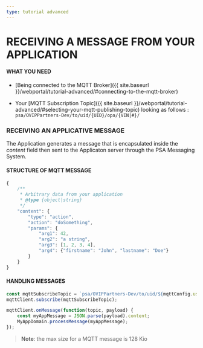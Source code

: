```yaml
---
type: tutorial advanced
---
```


# RECEIVING A MESSAGE FROM YOUR APPLICATION

#### WHAT YOU NEED

- [Being connected to the MQTT Broker]({{ site.baseurl }}/webportal/tutorial-advanced/#connecting-to-the-mqtt-broker)

- Your [MQTT Subscription Topic]({{ site.baseurl }}/webportal/tutorial-advanced/#selecting-your-mqtt-publishing-topic) looking as follows : `psa/OVIPPartners-Dev/to/uid/{UID}/opa/{VIN|#}/` 

### RECEIVING AN APPLICATIVE MESSAGE

The Application generates a message that is encapsulated inside the *content* field then sent to the Applicaton server through the PSA Messaging System.

#### STRUCTURE OF MQTT MESSAGE
```javascript
{
	/**
	 * Arbitrary data from your application
	 * @type {object|string}
	 */
	"content": {
		"type": "action",
		"action": "doSomething",
		"params": {
			"arg1": 42,
			"arg2": "a string",
			"arg3": [1, 2, 3, 4],
			"arg4": {"firstname": "John", "lastname": "Doe"}
		}
	}
}
```

#### HANDLING MESSAGES

```javascript
const mqttSubscribeTopic = `psa/OVIPPartners-Dev/to/uid/${mqttConfig.username}/opa/#`;
mqttClient.subscribe(mqttSubscribeTopic);

mqttClient.onMessage(function(topic, payload) {
	const myAppMessage = JSON.parse(payload).content;
	MyAppDomain.processMessage(myAppMessage);
});
```

>**Note**: the max size for a MQTT message is 128 Kio
